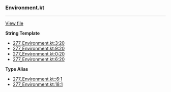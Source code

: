 ### Environment.kt
---
[View file](files/277_Environment.kt)

**String Template**

 - [277_Environment.kt:3:20](files/277_Environment.kt#L3:)
 - [277_Environment.kt:9:20](files/277_Environment.kt#L9:)
 - [277_Environment.kt:0:20](files/277_Environment.kt#L0:)
 - [277_Environment.kt:6:20](files/277_Environment.kt#L6:)

**Type Alias**

 - [277_Environment.kt::6:1](files/277_Environment.kt#L:6)
 - [277_Environment.kt:18:1](files/277_Environment.kt#L18)
